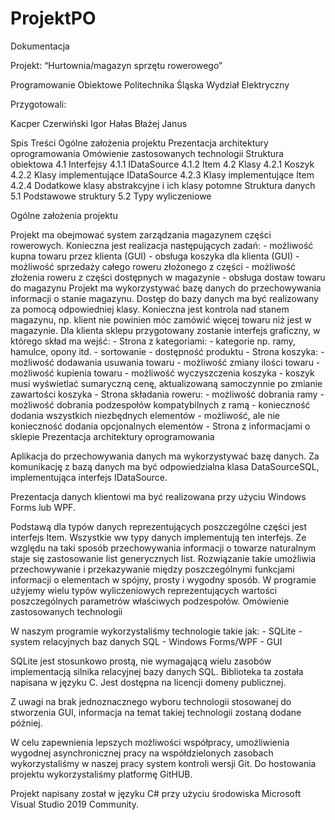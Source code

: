 # ProjektPO

Dokumentacja


Projekt: “Hurtownia/magazyn sprzętu rowerowego”

Programowanie Obiektowe
Politechnika Śląska
Wydział Elektryczny

Przygotowali:


Kacper Czerwiński
Igor Hałas
Błażej Janus

Spis Treści
Ogólne założenia projektu
Prezentacja architektury oprogramowania
Omówienie zastosowanych technologii
Struktura obiektowa
4.1 Interfejsy
	4.1.1 IDataSource
	4.1.2 Item
4.2 Klasy
	4.2.1 Koszyk
	4.2.2 Klasy implementujące IDataSource
	4.2.3 Klasy implementujące Item
	4.2.4 Dodatkowe klasy abstrakcyjne i ich klasy potomne
Struktura danych
5.1 Podstawowe struktury
5.2 Typy wyliczeniowe

Ogólne założenia projektu

Projekt ma obejmować system zarządzania magazynem części rowerowych.
Konieczna jest realizacja następujących zadań:
	- możliwość kupna towaru przez klienta (GUI)
	- obsługa koszyka dla klienta (GUI)
	- możliwość sprzedaży całego roweru złożonego z części
	- możliwość złożenia roweru z części dostępnych w magazynie
	- obsługa dostaw towaru do magazynu
Projekt ma wykorzystywać bazę danych do przechowywania informacji o stanie magazynu. 
Dostęp do bazy danych ma być realizowany za pomocą odpowiedniej klasy. Konieczna jest kontrola nad stanem magazynu, np. klient nie powinien móc zamówić więcej towaru niż jest w magazynie.
Dla klienta sklepu przygotowany zostanie interfejs graficzny, w którego skład ma wejść:
	- Strona z kategoriami:
		- kategorie np. ramy, hamulce, opony itd.
		- sortowanie
		- dostępność produktu
	- Strona koszyka:
		- możliwość dodawania usuwania towaru
		- możliwość zmiany ilości towaru
		- możliwość kupienia towaru
		- możliwość wyczyszczenia koszyka
		- koszyk musi wyświetlać sumaryczną cenę, 
		  aktualizowaną samoczynnie po zmianie zawartości koszyka
	- Strona składania roweru:
		- możliwość dobrania ramy
		- możliwość dobrania podzespołów kompatybilnych z ramą
		- konieczność dodania wszystkich niezbędnych elementów
		- możliwość, ale nie konieczność dodania 
		 opcjonalnych elementów
	- Strona z informacjami o sklepie
Prezentacja architektury oprogramowania

Aplikacja do przechowywania danych ma wykorzystywać bazę danych.
Za komunikację z bazą danych ma być odpowiedzialna klasa DataSourceSQL, implementująca interfejs IDataSource.

Prezentacja danych klientowi ma być realizowana przy użyciu Windows Forms lub WPF.

Podstawą dla typów danych reprezentujących poszczególne części jest interfejs Item. Wszystkie ww typy danych implementują ten interfejs. 
Ze względu na taki sposób przechowywania informacji o towarze naturalnym staje się zastosowanie list generycznych list<Item>.
Rozwiązanie takie umożliwia przechowywanie i przekazywanie między poszczególnymi funkcjami informacji o elementach w spójny, prosty 
i wygodny sposób. 
W programie użyjemy wielu typów wyliczeniowych reprezentujących wartości poszczególnych parametrów właściwych podzespołów.
Omówienie zastosowanych technologii

W naszym programie wykorzystaliśmy technologie takie jak:
	- SQLite - system relacyjnych baz danych SQL
	- Windows Forms/WPF - GUI


SQLite jest stosunkowo prostą, nie wymagającą wielu zasobów implementacją silnika relacyjnej bazy danych SQL.
Biblioteka ta została napisana w języku C. 
Jest dostępna na licencji domeny publicznej.

Z uwagi na brak jednoznacznego wyboru technologii stosowanej do stworzenia GUI, informacja na temat takiej technologii zostaną dodane później.

W celu zapewnienia lepszych możliwości współpracy, umożliwienia wygodnej asynchronicznej pracy na współdzielonych zasobach wykorzystaliśmy w naszej pracy system kontroli wersji Git.
Do hostowania projektu wykorzystaliśmy platformę GitHUB.


Projekt napisany został w języku C# przy użyciu środowiska Microsoft Visual Studio 2019 Community.
